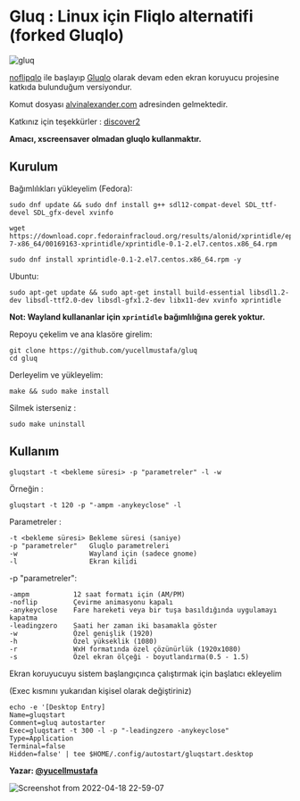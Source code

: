 # Gluq : Linux için Fliqlo alternatifi (forked Gluqlo)

![gluq](https://user-images.githubusercontent.com/49123562/163304528-1ecc96d9-5c96-46e2-b4f1-4ea5883c1489.png)

[noflipqlo](https://github.com/bhm/noflipqlo) ile başlayıp [Gluqlo](https://github.com/alexanderk23/gluqlo) olarak devam eden ekran koruyucu projesine katkıda bulunduğum versiyondur.

Komut dosyası [alvinalexander.com](https://alvinalexander.com/source-code/ubuntu-shell-script-screensaver-rotate-images/) adresinden gelmektedir.

Katkınız için teşekkürler : [discover2](https://github.com/discover02)

**Amacı, xscreensaver olmadan gluqlo kullanmaktır.**

## Kurulum

Bağımlılıkları yükleyelim (Fedora):
```
sudo dnf update && sudo dnf install g++ sdl12-compat-devel SDL_ttf-devel SDL_gfx-devel xvinfo
```
```
wget https://download.copr.fedorainfracloud.org/results/alonid/xprintidle/epel-7-x86_64/00169163-xprintidle/xprintidle-0.1-2.el7.centos.x86_64.rpm

sudo dnf install xprintidle-0.1-2.el7.centos.x86_64.rpm -y
```

Ubuntu:
```
sudo apt-get update && sudo apt-get install build-essential libsdl1.2-dev libsdl-ttf2.0-dev libsdl-gfx1.2-dev libx11-dev xvinfo xprintidle
```
**Not: Wayland kullananlar için ```xprintidle``` bağımlılığına gerek yoktur.**

Repoyu çekelim ve ana klasöre girelim:
```
git clone https://github.com/yucellmustafa/gluq
cd gluq
```

Derleyelim ve yükleyelim:
```
make && sudo make install
```

Silmek isterseniz :
```
sudo make uninstall
```

## Kullanım

```
gluqstart -t <bekleme süresi> -p "parametreler" -l -w
```
Örneğin :
```
gluqstart -t 120 -p "-ampm -anykeyclose" -l
```
Parametreler :
```
-t <bekleme süresi> Bekleme süresi (saniye)
-p "parametreler"   Gluqlo parametreleri
-w                  Wayland için (sadece gnome)
-l                  Ekran kilidi
```

-p "parametreler":
```
-ampm           12 saat formatı için (AM/PM)
-noflip         Çevirme animasyonu kapalı
-anykeyclose    Fare hareketi veya bir tuşa basıldığında uygulamayı kapatma
-leadingzero    Saati her zaman iki basamakla göster
-w              Özel genişlik (1920)
-h              Özel yükseklik (1080)
-r              WxH formatında özel çözünürlük (1920x1080)
-s              Özel ekran ölçeği - boyutlandırma(0.5 - 1.5)
```
Ekran koruyucuyu sistem başlangıçınca çalıştırmak için başlatıcı ekleyelim

(Exec kısmını yukarıdan kişisel olarak değiştiriniz)

```
echo -e '[Desktop Entry]
Name=gluqstart
Comment=gluq autostarter
Exec=gluqstart -t 300 -l -p "-leadingzero -anykeyclose"
Type=Application
Terminal=false
Hidden=false' | tee $HOME/.config/autostart/gluqstart.desktop
```

**Yazar: [@yucellmustafa](https://github.com/yucellmustafa)**

![Screenshot from 2022-04-18 22-59-07](https://user-images.githubusercontent.com/49123562/163868911-8e7e48e8-c072-4812-b749-89ced43cbc43.png)